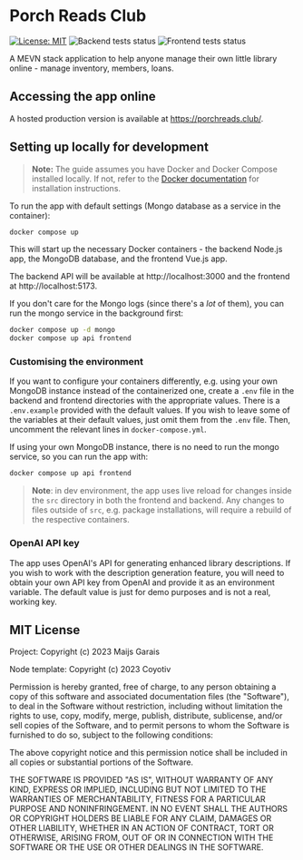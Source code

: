 # Porch Reads Club

[![License: MIT](https://img.shields.io/badge/License-MIT-yellow.svg)](https://opensource.org/licenses/MIT)
![Backend tests status](https://github.com/mai-soup/porch-reads-club/actions/workflows/pr-backend.yml/badge.svg?branch=)
![Frontend tests status](https://github.com/mai-soup/porch-reads-club/actions/workflows/pr-backend.yml/badge.svg?branch=)
<!-- TODO: add badges for test coverage -->

A MEVN stack application to help anyone manage their own little library online - manage inventory, members, loans.

## Accessing the app online

A hosted production version is available at https://porchreads.club/.

## Setting up locally for development

> **Note:**
> The guide assumes you have Docker and Docker Compose installed locally. If not, refer to the [Docker documentation](https://docs.docker.com/compose/install/) for installation instructions.

To run the app with default settings (Mongo database as a service in the container):

```bash
docker compose up
```

This will start up the necessary Docker containers - the backend Node.js app, the MongoDB database, and the frontend Vue.js app.

The backend API will be available at http://localhost:3000 and the frontend at http://localhost:5173.

If you don't care for the Mongo logs (since there's a _lot_ of them), you can run the mongo service in the background first:

```bash
docker compose up -d mongo
docker compose up api frontend
```

### Customising the environment

If you want to configure your containers differently, e.g. using your own MongoDB instance instead of the containerized one, create a `.env` file in the backend and frontend directories with the appropriate values. There is a `.env.example` provided with the default values. If you wish to leave some of the variables at their default values, just omit them from the `.env` file. Then, uncomment the relevant lines in `docker-compose.yml`.

If using your own MongoDB instance, there is no need to run the mongo service, so you can run the app with:

```bash
docker compose up api frontend
```

> **Note**: in dev environment, the app uses live reload for changes inside the `src` directory in both the frontend and backend. Any changes to files outside of `src`, e.g. package installations, will require a rebuild of the respective containers.

### OpenAI API key

The app uses OpenAI's API for generating enhanced library descriptions. If you wish to work with the description generation feature, you will need to obtain your own API key from OpenAI and provide it as an environment variable. The default value is just for demo purposes and is not a real, working key.

## MIT License

Project: Copyright (c) 2023 Maijs Garais

Node template: Copyright (c) 2023 Coyotiv

Permission is hereby granted, free of charge, to any person obtaining a copy
of this software and associated documentation files (the "Software"), to deal
in the Software without restriction, including without limitation the rights
to use, copy, modify, merge, publish, distribute, sublicense, and/or sell
copies of the Software, and to permit persons to whom the Software is
furnished to do so, subject to the following conditions:

The above copyright notice and this permission notice shall be included in all
copies or substantial portions of the Software.

THE SOFTWARE IS PROVIDED "AS IS", WITHOUT WARRANTY OF ANY KIND, EXPRESS OR
IMPLIED, INCLUDING BUT NOT LIMITED TO THE WARRANTIES OF MERCHANTABILITY,
FITNESS FOR A PARTICULAR PURPOSE AND NONINFRINGEMENT. IN NO EVENT SHALL THE
AUTHORS OR COPYRIGHT HOLDERS BE LIABLE FOR ANY CLAIM, DAMAGES OR OTHER
LIABILITY, WHETHER IN AN ACTION OF CONTRACT, TORT OR OTHERWISE, ARISING FROM,
OUT OF OR IN CONNECTION WITH THE SOFTWARE OR THE USE OR OTHER DEALINGS IN THE
SOFTWARE.
